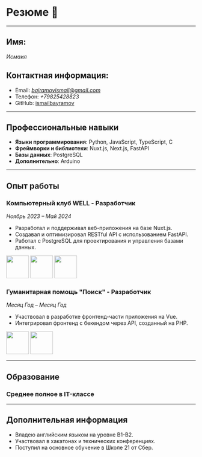 
# **Резюме** 📄

---

## Имя:
*Исмаил*

## Контактная информация:
- Email: *bajramovismail@gmail.com*
- Телефон: *+79825428823*
- GitHub: [ismailbayramov](https://github.com/ismailbayramov)

---

## Профессиональные навыки
- **Языки программирования**: Python, JavaScript, TypeScript, C
- **Фреймворки и библиотеки**: Nuxt.js, Next.js, FastAPI
- **Базы данных**: PostgreSQL
- **Дополнительно**: Arduino

---

## Опыт работы

### Компьютерный клуб WELL - Разработчик
*Ноябрь 2023 – Май 2024*
- Разработал и поддерживал веб-приложения на базе Nuxt.js.
- Создавал и оптимизировал RESTful API с использованием FastAPI.
- Работал с PostgreSQL для проектирования и управления базами данных.

<img src="https://cdn.jsdelivr.net/gh/devicons/devicon@latest/icons/nuxtjs/nuxtjs-original.svg" width="60"/>
<img src="https://cdn.jsdelivr.net/gh/devicons/devicon@latest/icons/fastapi/fastapi-original.svg" width="60"/>
<img src="https://cdn.jsdelivr.net/gh/devicons/devicon@latest/icons/postgresql/postgresql-original.svg" width="60"/>

### Гуманитарная помощь "Поиск" - Разработчик
*Месяц Год – Месяц Год*
- Участвовал в разработке фронтенд-части приложения на Vue.
- Интегрировал фронтенд с бекендом через API, созданный на PHP.

<img src="https://cdn.jsdelivr.net/gh/devicons/devicon@latest/icons/vuejs/vuejs-original.svg" width="60"/>
<img src="https://cdn.jsdelivr.net/gh/devicons/devicon@latest/icons/php/php-original.svg" width="60"/>

---

## Образование

### Среднее полное в IT-классе

---

## Дополнительная информация
- Владею английским языком на уровне B1-B2.
- Участвовал в хакатонах и технических конференциях.
- Поступил на основное обучение в Школе 21 от Сбер.
